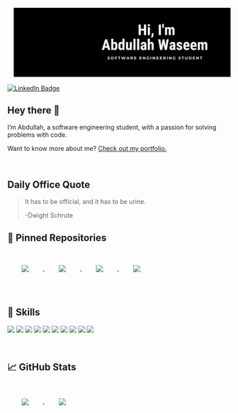 [![Abdullah's Github Banner](./assets/header.png)](https://github.com/abdullahwaseem01)

[![LinkedIn Badge](https://img.shields.io/badge/LinkedIn-Profile-informational?style=flat&logo=linkedin&logoColor=white&color=0D76A8)](https://www.linkedin.com/in/abdullahwaseem01/)


## Hey there 👋

I’m Abdullah, a software engineering student, with a passion for solving problems with code.

Want to know more about me? [Check out my portfolio.](https://abdullahwaseem.com)

<br>

  ## Daily Office Quote
  > It has to be official, and it has to be urine.
  >
  > <p>-Dwight Schrute</p>

## 📌 Pinned Repositories

<a href="https://github.com/abdullahwaseem01/our-blog">
  <img align="center" style="margin:2rem" src="https://github-readme-stats.vercel.app/api/pin/?username=abdullahwaseem01&repo=our-blog&title_color=ffffff&text_color=c9cacc&icon_color=FFFFFF&bg_color=000000" />
</a>

<a href="https://github.com/abdullahwaseem01/WeatherSimple">
  <img align="center" style="margin:2rem" src="https://github-readme-stats.vercel.app/api/pin/?username=abdullahwaseem01&repo=WeatherSimple&title_color=ffffff&text_color=c9cacc&icon_color=FFFFFF&bg_color=000000" />
</a>
<a href="https://github.com/abdullahwaseem01/Lab-Manager">
  <img align="center" style="margin: 2rem" src="https://github-readme-stats.vercel.app/api/pin/?username=abdullahwaseem01&repo=Lab-Manager&title_color=ffffff&text_color=c9cacc&icon_color=FFFFFF&bg_color=000000" />
</a>
<a href="https://github.com/abdullahwaseem01/MNIST-Database-CBIR">
  <img align="center" style="margin: 2rem" src="https://github-readme-stats.vercel.app/api/pin/?username=abdullahwaseem01&repo=MNIST-Database-CBIR&title_color=ffffff&text_color=c9cacc&icon_color=FFFFFF&bg_color=000000" />
</a>
<br>
<br>
  
## 💼 Skills
![](https://img.shields.io/badge/JavaScript-informational?style=flat&logo=javascript&logoColor=black&color=fcdc00)
![](https://img.shields.io/badge/Node.js-informational?style=flat&logo=node.js&logoColor=white&color=43853D)
![](https://img.shields.io/badge/HTML-informational?style=flat&logo=html5&logoColor=white&color=e54c21)
![](https://img.shields.io/badge/CSS-informational?style=flat&logo=css3&logoColor=white&color=258eca)
![](https://img.shields.io/badge/C%23-informational?style=flat&logo=c-sharp&logoColor=white&color=009404)
![](https://img.shields.io/badge/Python-informational?style=flat&logo=python&logoColor=white&color=254f73)
![](https://img.shields.io/badge/Flutter-informational?style=flat&logo=flutter&logoColor=white&color=5ec9f7)
![](https://img.shields.io/badge/ASP.NET-informational?style=flat&logo=.net&logoColor=white&color=6e15e7)
![](https://img.shields.io/badge/Netlify-informational?style=flat&logo=netlify&logoColor=white&color=097e8f)
![](https://img.shields.io/badge/Oracle_Business_Intelligence_(BI)-informational?style=flat&logo=oracle&logoColor=white&color=c84734)

<br>
  
 
 ## &#x1f4c8; GitHub Stats
 <a href="https://github.com/abdullahwaseem01/">
  <img align="center" style="margin: 2rem;" src="https://github-readme-stats.vercel.app/api/top-langs/?username=abdullahwaseem01&hide=html,css&title_color=ffffff&text_color=c9cacc&icon_color=4AB197&bg_color=000000" />
  </a>
  <a href ="">
    <img align = "center" style = "margin: 2rem;" src="https://github-readme-stats.vercel.app/api?username=abdullahwaseem01&show_icons=true&line_height=27&count_private=true&title_color=ffffff&text_color=ffffff&icon_color=ffffff&bg_color=000000"/>
  </a>
